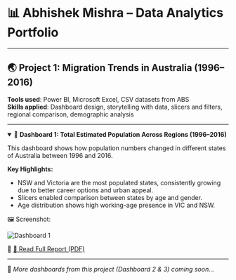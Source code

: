 # 📊 Abhishek Mishra – Data Analytics Portfolio

---

## 🌏 Project 1: Migration Trends in Australia (1996–2016)

**Tools used**: Power BI, Microsoft Excel, CSV datasets from ABS  
**Skills applied**: Dashboard design, storytelling with data, slicers and filters, regional comparison, demographic analysis

---

<details open>
<summary>📍 <strong>Dashboard 1: Total Estimated Population Across Regions (1996–2016)</strong></summary>

This dashboard shows how population numbers changed in different states of Australia between 1996 and 2016.

**Key Highlights:**
- NSW and Victoria are the most populated states, consistently growing due to better career options and urban appeal.
- Slicers enabled comparison between states by age and gender.
- Age distribution shows high working-age presence in VIC and NSW.

🖼️ Screenshot:  

![Dashboard 1](/Datascience_Portfolio/images/dashboard1.png)

🔗 [📄 Read Full Report (PDF)](assignment2.pdf)


</details>

---

🚧 *More dashboards from this project (Dashboard 2 & 3) coming soon...*
